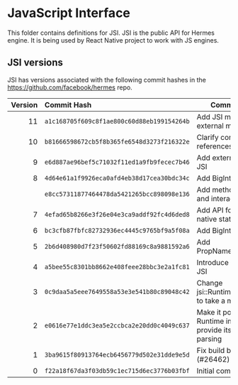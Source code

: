 # JavaScript Interface 

This folder contains definitions for JSI.
JSI is the public API for Hermes engine.
It is being used by React Native project to work with JS engines.

## JSI versions

JSI has versions associated with the following commit hashes in the 
https://github.com/facebook/hermes repo. 

| Version | Commit Hash                                | Commit Description
|--------:|:-------------------------------------------|------------------------------------------------------
|      11 | `a1c168705f609c8f1ae800c60d88eb199154264b` | Add JSI method for setting external memory size
|      10 | `b81666598672cb5f8b365fe6548d3273f216322e` | Clarify const-ness of JSI references
|       9 | `e6d887ae96bef5c71032f11ed1a9fb9fecec7b46` | Add external ArrayBuffers to JSI
|       8 | `4d64e61a1f9926eca0afd4eb38d17cea30bdc34c` | Add BigInt JSI API support
|         | `e8cc57311877464478da5421265bcc898098e136` | Add methods for creating and interacting with BigInt
|       7 | `4efad65b8266e3f26e04e3ca9addf92fc4d6ded8` | Add API for setting/getting native state
|       6 | `bc3cfb87fbfc82732936ec4445c9765bf9a5f08a` | Add BigInt skeleton
|       5 | `2b6d408980d7f23f50602fd88169c8a9881592a6` | Add PropNameID::fromSymbol
|       4 | `a5bee55c8301bb8662e408feee28bbc3e2a1fc81` | Introduce drainMicrotasks to JSI
|       3 | `0c9daa5a5eee7649558a53e3e541b80c89048c42` | Change jsi::Runtime::lockWeakObject to take a mutable ref
|       2 | `e0616e77e1ddc3ea5e2ccbca2e20dd0c4049c637` | Make it possible for a Runtime implementation to provide its own JSON parsing
|       1 | `3ba9615f80913764ecb6456779d502e31dde9e5d` | Fix build break in MSVC (#26462)
|       0 | `f22a18f67da3f03db59c1ec715d6ec3776b03fbf` | Initial commit